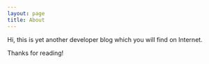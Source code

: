 ```yaml
---
layout: page
title: About
---
```


<p class="message">
  Hi, this is yet another developer blog which you will find on Internet.
</p>

Thanks for reading!
